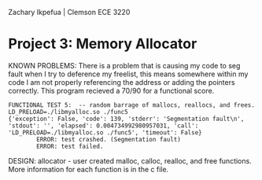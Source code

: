 Zachary Ikpefua | Clemson ECE 3220
# Project 3: Memory Allocator 

KNOWN PROBLEMS:
There is a problem that is causing my code to seg fault when I try to deference my freelist, this means somewhere within my code
I am not properly referencing the address or adding the pointers correctly. This program recieved a 70/90 for a functional score.
```
FUNCTIONAL TEST 5:  -- random barrage of mallocs, reallocs, and frees.
LD_PRELOAD=./libmyalloc.so ./func5
{'exception': False, 'code': 139, 'stderr': 'Segmentation fault\n', 'stdout': '', 'elapsed': 0.004734992980957031, 'call': 'LD_PRELOAD=./libmyalloc.so ./func5', 'timeout': False}
        ERROR: test crashed. (Segmentation fault)
        ERROR: test failed.
```
DESIGN:
allocator - user created malloc, calloc, realloc, and free functions. More information for each function is in the c file.
